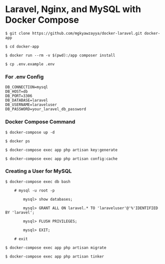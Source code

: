 # Laravel, Nginx, and MySQL with Docker Compose

    $ git clone https://github.com/mgkyawzayya/docker-laravel.git docker-app

    $ cd docker-app

    $ docker run --rm -v $(pwd):/app composer install

    $ cp .env.example .env

### For .env Config

```
DB_CONNECTION=mysql
DB_HOST=db
DB_PORT=3306
DB_DATABASE=laravel
DB_USERNAME=laraveluser
DB_PASSWORD=your_laravel_db_password
```

### Docker Compose Command

    $ docker-compose up -d

    $ docker ps

    $ docker-compose exec app php artisan key:generate

    $ docker-compose exec app php artisan config:cache

### Creating a User for MySQL

    $ docker-compose exec db bash

        # mysql -u root -p

    		mysql> show databases;

    		mysql> GRANT ALL ON laravel.* TO 'laraveluser'@'%'IDENTIFIED BY 'laravel';

    		mysql> FLUSH PRIVILEGES;

    		mysql> EXIT;

    	# exit

    $ docker-compose exec app php artisan migrate

    $ docker-compose exec app php artisan tinker
